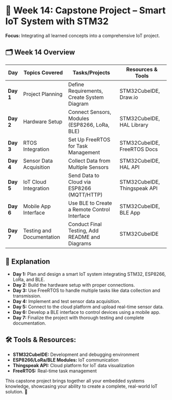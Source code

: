 # 📘 Week 14: Capstone Project – Smart IoT System with STM32
**Focus:** Integrating all learned concepts into a comprehensive IoT project.

## 🗂️ Week 14 Overview
| **Day** | **Topics Covered** | **Tasks/Projects** | **Resources & Tools** |
|--------|--------------------|---------------------|---------------------|
| **Day 1** | Project Planning | Define Requirements, Create System Diagram | STM32CubeIDE, Draw.io |
| **Day 2** | Hardware Setup | Connect Sensors, Modules (ESP8266, LoRa, BLE) | STM32CubeIDE, HAL Library |
| **Day 3** | RTOS Integration | Set Up FreeRTOS for Task Management | STM32CubeIDE, FreeRTOS Docs |
| **Day 4** | Sensor Data Acquisition | Collect Data from Multiple Sensors | STM32CubeIDE, HAL API |
| **Day 5** | IoT Cloud Integration | Send Data to Cloud via ESP8266 (MQTT/HTTP) | STM32CubeIDE, Thingspeak API |
| **Day 6** | Mobile App Interface | Use BLE to Create a Remote Control Interface | STM32CubeIDE, BLE App |
| **Day 7** | Testing and Documentation | Conduct Final Testing, Add README and Diagrams | STM32CubeIDE |

## 📒 Explanation
- **Day 1:** Plan and design a smart IoT system integrating STM32, ESP8266, LoRa, and BLE.
- **Day 2:** Build the hardware setup with proper connections.
- **Day 3:** Use FreeRTOS to handle multiple tasks like data collection and transmission.
- **Day 4:** Implement and test sensor data acquisition.
- **Day 5:** Connect to the cloud platform and upload real-time sensor data.
- **Day 6:** Develop a BLE interface to control devices using a mobile app.
- **Day 7:** Finalize the project with thorough testing and complete documentation.

## 🛠️ Tools & Resources:
- **STM32CubeIDE:** Development and debugging environment
- **ESP8266/LoRa/BLE Modules:** IoT communication
- **Thingspeak API:** Cloud platform for IoT data visualization
- **FreeRTOS:** Real-time task management

This capstone project brings together all your embedded systems knowledge, showcasing your ability to create a complete, real-world IoT solution. 🚀
